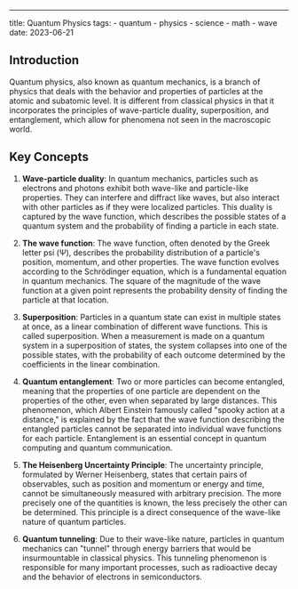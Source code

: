 ---
title: Quantum Physics
tags: 
    - quantum
    - physics
    - science
    - math
    - wave
date: 2023-06-21

## Introduction
Quantum physics, also known as quantum mechanics, is a branch of physics that deals with the behavior and properties of particles at the atomic and subatomic level. It is different from classical physics in that it incorporates the principles of wave-particle duality, superposition, and entanglement, which allow for phenomena not seen in the macroscopic world. 

## Key Concepts

1. **Wave-particle duality**: In quantum mechanics, particles such as electrons and photons exhibit both wave-like and particle-like properties. They can interfere and diffract like waves, but also interact with other particles as if they were localized particles. This duality is captured by the wave function, which describes the possible states of a quantum system and the probability of finding a particle in each state.

2. **The wave function**: The wave function, often denoted by the Greek letter psi (Ψ), describes the probability distribution of a particle's position, momentum, and other properties. The wave function evolves according to the Schrödinger equation, which is a fundamental equation in quantum mechanics. The square of the magnitude of the wave function at a given point represents the probability density of finding the particle at that location.

3. **Superposition**: Particles in a quantum state can exist in multiple states at once, as a linear combination of different wave functions. This is called superposition. When a measurement is made on a quantum system in a superposition of states, the system collapses into one of the possible states, with the probability of each outcome determined by the coefficients in the linear combination.

4. **Quantum entanglement**: Two or more particles can become entangled, meaning that the properties of one particle are dependent on the properties of the other, even when separated by large distances. This phenomenon, which Albert Einstein famously called "spooky action at a distance," is explained by the fact that the wave function describing the entangled particles cannot be separated into individual wave functions for each particle. Entanglement is an essential concept in quantum computing and quantum communication.

5. **The Heisenberg Uncertainty Principle**: The uncertainty principle, formulated by Werner Heisenberg, states that certain pairs of observables, such as position and momentum or energy and time, cannot be simultaneously measured with arbitrary precision. The more precisely one of the quantities is known, the less precisely the other can be determined. This principle is a direct consequence of the wave-like nature of quantum particles.

6. **Quantum tunneling**: Due to their wave-like nature, particles in quantum mechanics can "tunnel" through energy barriers that would be insurmountable in classical physics. This tunneling phenomenon is responsible for many important processes, such as radioactive decay and the behavior of electrons in semiconductors.

